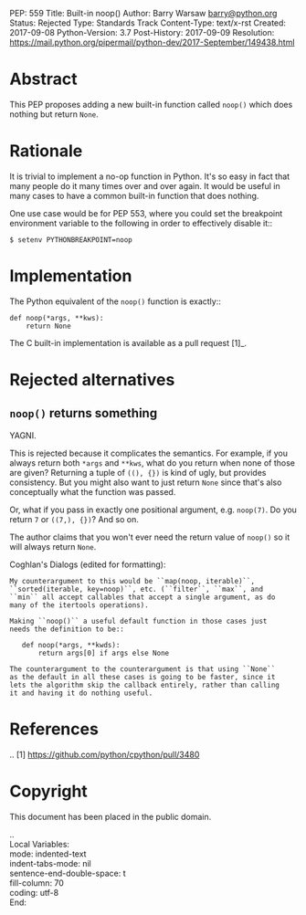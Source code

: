 PEP: 559
Title: Built-in noop()
Author: Barry Warsaw <barry@python.org>
Status: Rejected
Type: Standards Track
Content-Type: text/x-rst
Created: 2017-09-08
Python-Version: 3.7
Post-History: 2017-09-09
Resolution: https://mail.python.org/pipermail/python-dev/2017-September/149438.html


Abstract
========

This PEP proposes adding a new built-in function called ``noop()`` which does
nothing but return ``None``.


Rationale
=========

It is trivial to implement a no-op function in Python.  It's so easy in fact
that many people do it many times over and over again.  It would be useful in
many cases to have a common built-in function that does nothing.

One use case would be for PEP 553, where you could set the breakpoint
environment variable to the following in order to effectively disable it::

    $ setenv PYTHONBREAKPOINT=noop


Implementation
==============

The Python equivalent of the ``noop()`` function is exactly::

    def noop(*args, **kws):
        return None

The C built-in implementation is available as a pull request [1]_.


Rejected alternatives
=====================

``noop()`` returns something
----------------------------

YAGNI.

This is rejected because it complicates the semantics.  For example, if you
always return both ``*args`` and ``**kws``, what do you return when none of
those are given?  Returning a tuple of ``((), {})`` is kind of ugly, but
provides consistency.  But you might also want to just return ``None`` since
that's also conceptually what the function was passed.

Or, what if you pass in exactly one positional argument, e.g. ``noop(7)``.  Do
you return ``7`` or ``((7,), {})``?  And so on.

The author claims that you won't ever need the return value of ``noop()`` so
it will always return ``None``.

Coghlan's Dialogs (edited for formatting):

    My counterargument to this would be ``map(noop, iterable)``,
    ``sorted(iterable, key=noop)``, etc. (``filter``, ``max``, and
    ``min`` all accept callables that accept a single argument, as do
    many of the itertools operations).

    Making ``noop()`` a useful default function in those cases just
    needs the definition to be::

       def noop(*args, **kwds):
           return args[0] if args else None

    The counterargument to the counterargument is that using ``None``
    as the default in all these cases is going to be faster, since it
    lets the algorithm skip the callback entirely, rather than calling
    it and having it do nothing useful.


References
==========

.. [1] https://github.com/python/cpython/pull/3480


Copyright
=========

This document has been placed in the public domain.



..  
   Local Variables:  
   mode: indented-text  
   indent-tabs-mode: nil  
   sentence-end-double-space: t  
   fill-column: 70  
   coding: utf-8  
   End:  
